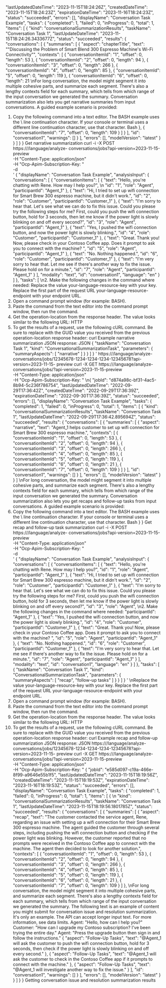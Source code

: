 "lastUpdatedDateTime": "2023-11-15T18:24:26Z",
    "createdDateTime": "2023-11-15T18:24:23Z",
    "expirationDateTime": "2023-11-16T18:24:23Z",
    "status": "succeeded",
    "errors": [],
    "displayName": "Conversation Task Example",
    "tasks": {
        "completed": 1,
        "failed": 0,
        "inProgress": 0,
        "total": 1,
        "items": [
            {
                "kind": "conversationalSummarizationResults",
                "taskName": "Conversation Task 1",
                "lastUpdateDateTime": "2023-11-15T18:24:26.3433677Z",
                "status": "succeeded",
                "results": {
                    "conversations": [
                        {
                            "summaries": [
                                {
                                    "aspect": "chapterTitle",
                                    "text": "\"Discussing the Problem of 
Smart Blend 300 Espresso Machine's Wi-Fi Connectivity\"",
                                    "contexts": [
                                        {
                                            "conversationItemId": "1",
                                            "offset": 0,
                                            "length": 53
                                        },
                                        {
                                            "conversationItemId": "2",
                                            "offset": 0,
                                            "length": 94
                                        },
                                        {
                                            "conversationItemId": "3",
                                            "offset": 0,
                                            "length": 266
                                        },
                                        {
                                            "conversationItemId": "4",
                                            "offset": 0,
                                            "length": 85
                                        },
                                        {
                                            "conversationItemId": "5",
                                            "offset": 0,
                                            "length": 119
                                        },
                                        {
                                            "conversationItemId": "6",
                                            "offset": 0,
                                            "length": 21
\nFor long conversation, the model might segment it into multiple cohesive parts, and
summarize each segment. There's also a lengthy contexts  field for each summary,
which tells from which range of the input conversation we generated the summary.
Conversation summarization also lets you get narrative summaries from input
conversations. A guided example scenario is provided:
1. Copy the following command into a text editor. The BASH example uses the \  line
continuation character. If your console or terminal uses a different line
continuation character, use that character.
Bash
                                        },
                                        {
                                            "conversationItemId": "7",
                                            "offset": 0,
                                            "length": 109
                                        }
                                    ]
                                }
                            ],
                            "id": "conversation1",
                            "warnings": []
                        }
                    ],
                    "errors": [],
                    "modelVersion": "latest"
                }
            }
        ]
    }
}
Get narrative summarization
curl -i -X POST https://<your-language-resource-endpoint>/language/analyze-
conversations/jobs?api-version=2023-11-15-preview \
-H "Content-Type: application/json" \
-H "Ocp-Apim-Subscription-Key: <your-language-resource-key>" \
-d \
' 
{
  "displayName": "Conversation Task Example",
  "analysisInput": {
    "conversations": [
      {
        "conversationItems": [
          {
            "text": "Hello, you're chatting with Rene. How may I help you?",
\n            "id": "1",
            "role": "Agent",
            "participantId": "Agent_1"
          },
          {
            "text": "Hi, I tried to set up wifi connection for Smart Brew 
300 espresso machine, but it didn't work.",
            "id": "2",
            "role": "Customer",
            "participantId": "Customer_1"
          },
          {
            "text": "I'm sorry to hear that. Let's see what we can do to fix 
this issue. Could you please try the following steps for me? First, could 
you push the wifi connection button, hold for 3 seconds, then let me know if 
the power light is slowly blinking on and off every second?",
            "id": "3",
            "role": "Agent",
            "participantId": "Agent_1"
          },
          {
            "text": "Yes, I pushed the wifi connection button, and now the 
power light is slowly blinking.",
            "id": "4",
            "role": "Customer",
            "participantId": "Customer_1"
          },
          {
            "text": "Great. Thank you! Now, please check in your Contoso 
Coffee app. Does it prompt to ask you to connect with the machine? ",
            "id": "5",
            "role": "Agent",
            "participantId": "Agent_1"
          },
          {
            "text": "No. Nothing happened.",
            "id": "6",
            "role": "Customer",
            "participantId": "Customer_1"
          },
          {
            "text": "I'm very sorry to hear that. Let me see if there's 
another way to fix the issue. Please hold on for a minute.",
            "id": "7",
            "role": "Agent",
            "participantId": "Agent_1"
          }
        ],
        "modality": "text",
        "id": "conversation1",
        "language": "en"
      }
    ]
  },
  "tasks": [
\n2. Make the following changes in the command where needed:
Replace the value your-language-resource-key  with your key.
Replace the first part of the request URL your-language-resource-endpoint
with your endpoint URL.
3. Open a command prompt window (for example: BASH).
4. Paste the command from the text editor into the command prompt window, then
run the command.
5. Get the operation-location  from the response header. The value looks similar to
the following URL:
HTTP
6. To get the results of a request, use the following cURL command. Be sure to
replace <my-job-id>  with the GUID value you received from the previous
operation-location  response header:
curl
Example narrative summarization JSON response:
JSON
    {
      "taskName": "Conversation Task 1",
      "kind": "ConversationalSummarizationTask",
      "parameters": {
        "summaryAspects": [
          "narrative"
        ]
      }
    }
  ]
}
'
https://<your-language-resource-endpoint>/language/analyze-
conversations/jobs/12345678-1234-1234-1234-12345678?api-version=2023-11-15-
preview
curl -X GET https://<your-language-resource-endpoint>/language/analyze-
conversations/jobs/<my-job-id>?api-version=2023-11-15-preview \
-H "Content-Type: application/json" \
-H "Ocp-Apim-Subscription-Key: <your-language-resource-key>"
\n{
  "jobId": "d874a98c-bf31-4ac5-8b94-5c236f786754",
  "lastUpdatedDateTime": "2022-09-29T17:36:42Z",
  "createdDateTime": "2022-09-29T17:36:39Z",
  "expirationDateTime": "2022-09-30T17:36:39Z",
  "status": "succeeded",
  "errors": [],
  "displayName": "Conversation Task Example",
  "tasks": {
    "completed": 1,
    "failed": 0,
    "inProgress": 0,
    "total": 1,
    "items": [
      {
        "kind": "conversationalSummarizationResults",
        "taskName": "Conversation Task 1",
        "lastUpdateDateTime": "2022-09-29T17:36:42.895694Z",
        "status": "succeeded",
        "results": {
          "conversations": [
            {
              "summaries": [
                {
                  "aspect": "narrative",
                  "text": "Agent_1 helps customer to set up wifi connection 
for Smart Brew 300 espresso machine.",
                  "contexts": [
                    { "conversationItemId": "1", "offset": 0, "length": 53 
},
                    { "conversationItemId": "2", "offset": 0, "length": 94 
},
                    { "conversationItemId": "3", "offset": 0, "length": 266 
},
                    { "conversationItemId": "4", "offset": 0, "length": 85 
},
                    { "conversationItemId": "5", "offset": 0, "length": 119 
},
                    { "conversationItemId": "6", "offset": 0, "length": 21 
},
                    { "conversationItemId": "7", "offset": 0, "length": 109 
}
                  ]
                }
              ],
              "id": "conversation1",
              "warnings": []
            }
          ],
          "errors": [],
          "modelVersion": "latest"
        }
      }
    ]
\nFor long conversation, the model might segment it into multiple cohesive parts, and
summarize each segment. There's also a lengthy contexts  field for each summary,
which tells from which range of the input conversation we generated the summary.
Conversation summarization also lets you get recaps and follow-up tasks from input
conversations. A guided example scenario is provided:
1. Copy the following command into a text editor. The BASH example uses the \  line
continuation character. If your console or terminal uses a different line
continuation character, use that character.
Bash
  }
}
Get recap and follow-up task summarization
curl -i -X POST https://<your-language-resource-endpoint>/language/analyze-
conversations/jobs?api-version=2023-11-15-preview \
-H "Content-Type: application/json" \
-H "Ocp-Apim-Subscription-Key: <your-language-resource-key>" \
-d \
' 
{
  "displayName": "Conversation Task Example",
  "analysisInput": {
    "conversations": [
      {
        "conversationItems": [
          {
            "text": "Hello, you're chatting with Rene. How may I help you?",
            "id": "1",
            "role": "Agent",
            "participantId": "Agent_1"
          },
          {
            "text": "Hi, I tried to set up wifi connection for Smart Brew 
300 espresso machine, but it didn't work.",
            "id": "2",
            "role": "Customer",
            "participantId": "Customer_1"
          },
          {
            "text": "I'm sorry to hear that. Let's see what we can do to fix 
this issue. Could you please try the following steps for me? First, could 
you push the wifi connection button, hold for 3 seconds, then let me know if 
the power light is slowly blinking on and off every second?",
            "id": "3",
            "role": "Agent",
\n2. Make the following changes in the command where needed:
            "participantId": "Agent_1"
          },
          {
            "text": "Yes, I pushed the wifi connection button, and now the 
power light is slowly blinking.",
            "id": "4",
            "role": "Customer",
            "participantId": "Customer_1"
          },
          {
            "text": "Great. Thank you! Now, please check in your Contoso 
Coffee app. Does it prompt to ask you to connect with the machine? ",
            "id": "5",
            "role": "Agent",
            "participantId": "Agent_1"
          },
          {
            "text": "No. Nothing happened.",
            "id": "6",
            "role": "Customer",
            "participantId": "Customer_1"
          },
          {
            "text": "I'm very sorry to hear that. Let me see if there's 
another way to fix the issue. Please hold on for a minute.",
            "id": "7",
            "role": "Agent",
            "participantId": "Agent_1"
          }
        ],
        "modality": "text",
        "id": "conversation1",
        "language": "en"
      }
    ]
  },
  "tasks": [
    {
      "taskName": "Conversation Task 1",
      "kind": "ConversationalSummarizationTask",
      "parameters": {
        "summaryAspects": [
          "recap",
          "follow-up tasks"
        ]
      }
    }
  ]
}
'
\nReplace the value your-language-resource-key  with your key.
Replace the first part of the request URL your-language-resource-endpoint
with your endpoint URL.
3. Open a command prompt window (for example: BASH).
4. Paste the command from the text editor into the command prompt window, then
run the command.
5. Get the operation-location  from the response header. The value looks similar to
the following URL:
HTTP
6. To get the results of a request, use the following cURL command. Be sure to
replace <my-job-id>  with the GUID value you received from the previous
operation-location  response header:
curl
Example recap and follow-up summarization JSON response:
JSON
https://<your-language-resource-endpoint>/language/analyze-
conversations/jobs/12345678-1234-1234-1234-12345678?api-version=2023-11-15-
preview
curl -X GET https://<your-language-resource-endpoint>/language/analyze-
conversations/jobs/<my-job-id>?api-version=2023-11-15-preview \
-H "Content-Type: application/json" \
-H "Ocp-Apim-Subscription-Key: <your-language-resource-key>"
{
    "jobId": "e585d097-c19a-466e-8f99-a9646e55b1f5",
    "lastUpdatedDateTime": "2023-11-15T18:19:56Z",
    "createdDateTime": "2023-11-15T18:19:53Z",
    "expirationDateTime": "2023-11-16T18:19:53Z",
    "status": "succeeded",
    "errors": [],
    "displayName": "Conversation Task Example",
    "tasks": {
        "completed": 1,
        "failed": 0,
        "inProgress": 0,
        "total": 1,
        "items": [
            {
\n                "kind": "conversationalSummarizationResults",
                "taskName": "Conversation Task 1",
                "lastUpdateDateTime": "2023-11-15T18:19:56.1801785Z",
                "status": "succeeded",
                "results": {
                    "conversations": [
                        {
                            "summaries": [
                                {
                                    "aspect": "recap",
                                    "text": "The customer contacted the 
service agent, Rene, regarding an issue with setting up a wifi connection 
for their Smart Brew 300 espresso machine. The agent guided the customer 
through several steps, including pushing the wifi connection button and 
checking if the power light was blinking. However, the customer reported 
that no prompts were received in the Contoso Coffee app to connect with the 
machine. The agent then decided to look for another solution.",
                                    "contexts": [
                                        {
                                            "conversationItemId": "1",
                                            "offset": 0,
                                            "length": 53
                                        },
                                        {
                                            "conversationItemId": "2",
                                            "offset": 0,
                                            "length": 94
                                        },
                                        {
                                            "conversationItemId": "3",
                                            "offset": 0,
                                            "length": 266
                                        },
                                        {
                                            "conversationItemId": "4",
                                            "offset": 0,
                                            "length": 85
                                        },
                                        {
                                            "conversationItemId": "5",
                                            "offset": 0,
                                            "length": 119
                                        },
                                        {
                                            "conversationItemId": "6",
                                            "offset": 0,
                                            "length": 21
                                        },
                                        {
                                            "conversationItemId": "7",
                                            "offset": 0,
                                            "length": 109
                                        }
                                    ]
                                },
\nFor long conversation, the model might segment it into multiple cohesive parts, and
summarize each segment. There's also a lengthy contexts  field for each summary,
which tells from which range of the input conversation we generated the summary.
The following text is an example of content you might submit for conversation issue and
resolution summarization. It's only an example. The API can accept longer input text. For
more information, see data limits.
Agent: "Hello, how can I help you?"
Customer: "How can I upgrade my Contoso subscription? I've been trying the entire day."
Agent: "Press the upgrade button then sign in and follow the instructions."
                                {
                                    "aspect": "Follow-Up Tasks",
                                    "text": "@Agent_1 will ask the customer 
to push the wifi connection button, hold for 3 seconds, then check if the 
power light is slowly blinking on and off every second."
                                },
                                {
                                    "aspect": "Follow-Up Tasks",
                                    "text": "@Agent_1 will ask the customer 
to check in the Contoso Coffee app if it prompts to connect with the 
machine."
                                },
                                {
                                    "aspect": "Follow-Up Tasks",
                                    "text": "@Agent_1 will investigate 
another way to fix the issue."
                                }
                            ],
                            "id": "conversation1",
                            "warnings": []
                        }
                    ],
                    "errors": [],
                    "modelVersion": "latest"
                }
            }
        ]
    }
}
Getting conversation issue and resolution
summarization results